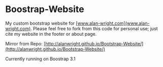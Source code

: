 Boostrap-Website
================

My custom bootstrap website for [www.alan-wright.com](www.alan-wright.com). Please feel free to fork from this code for personal use; just
cite my website in the footer or about page. 

Mirror from Repo: [http://alanwright.github.io/Bootstrap-Website/](http://alanwright.github.io/Bootstrap-Website/)

Currently running on Boostrap 3.1
